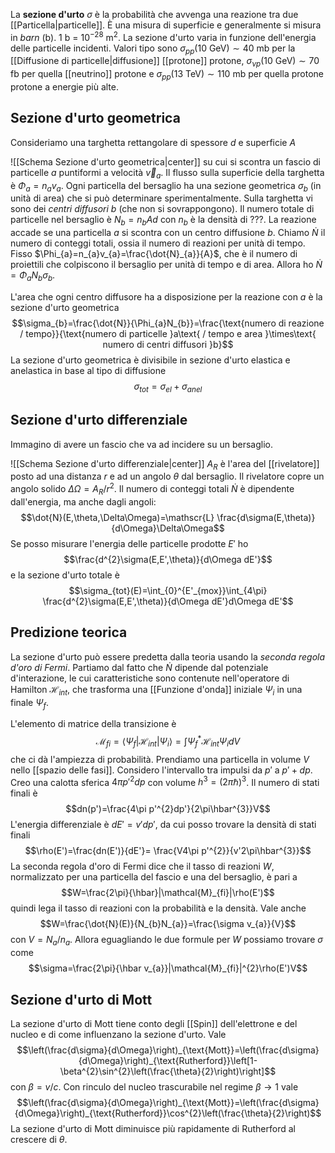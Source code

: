 La **sezione d'urto** $\sigma$ è la probabilità che avvenga una reazione tra due [[Particella|particelle]]. È una misura di superficie e generalmente si misura in *barn* (b). 1 b  = $10^{-28}$ m$^{2}$. La sezione d'urto varia in funzione dell'energia delle particelle incidenti. Valori tipo sono $\sigma_{pp}(10\text{ GeV})\sim40$ mb per la [[Diffusione di particelle|diffusione]] [[protone]] protone, $\sigma_{\nu p}(10\text{ GeV})\sim70$ fb per quella [[neutrino]] protone e $\sigma_{pp}(13\text{ TeV})\sim110$ mb per quella protone protone a energie più alte.
## Sezione d'urto geometrica
Consideriamo una targhetta rettangolare di spessore $d$ e superficie $A$

![[Schema Sezione d'urto geometrica|center]]
su cui si scontra un fascio di particelle $a$ puntiformi a velocità $\vec{v}_{a}$. Il flusso sulla superficie della targhetta è $\Phi_{a}=n_{a}v_{a}$. Ogni particella del bersaglio ha una sezione geometrica $\sigma_{b}$ (in unità di area) che si può determinare sperimentalmente. Sulla targhetta vi sono dei *centri diffusori* $b$ (che non si sovrappongono). Il numero totale di particelle nel bersaglio è $N_{b}=n_{b}Ad$ con $n_{b}$ è la densità di ???. La reazione accade se una particella $a$ si scontra con un centro diffusione $b$. Chiamo $\dot{N}$ il numero di conteggi totali, ossia il numero di reazioni per unità di tempo. Fisso $\Phi_{a}=n_{a}v_{a}=\frac{\dot{N}_{a}}{A}$, che è il numero di proiettili che colpiscono il bersaglio per unità di tempo e di area. Allora ho $\dot{N}=\Phi_{a}N_{b}\sigma_{b}$.

L'area che ogni centro diffusore ha a disposizione per la reazione con $a$ è la sezione d'urto geometrica
$$\sigma_{b}=\frac{\dot{N}}{\Phi_{a}N_{b}}=\frac{\text{numero di reazione / tempo}}{\text{numero di particelle }a\text{ / tempo e area }\times\text{ numero di centri diffusori }b}$$
La sezione d'urto geometrica è divisibile in sezione d'urto elastica e anelastica in base al tipo di diffusione
$$\sigma_{tot}=\sigma_{el}+\sigma_{anel}$$
## Sezione d'urto differenziale
Immagino di avere un fascio che va ad incidere su un bersaglio.

![[Schema Sezione d'urto differenziale|center]]
$A_{R}$ è l'area del [[rivelatore]] posto ad una distanza $r$ e ad un angolo $\theta$ dal bersaglio. Il rivelatore copre un angolo solido $\Delta\Omega=A_{R}/r^{2}$. Il numero di conteggi totali $\dot{N}$ è dipendente dall'energia, ma anche dagli angoli:
$$\dot{N}(E,\theta,\Delta\Omega)=\mathscr{L} \frac{d\sigma(E,\theta)}{d\Omega}\Delta\Omega$$
Se posso misurare l'energia delle particelle prodotte $E'$ ho
$$\frac{d^{2}\sigma(E,E',\theta)}{d\Omega dE'}$$
e la sezione d'urto totale è
$$\sigma_{tot}(E)=\int_{0}^{E'_{mox}}\int_{4\pi} \frac{d^{2}\sigma(E,E',\theta)}{d\Omega dE'}d\Omega dE'$$
## Predizione teorica
La sezione d'urto può essere predetta dalla teoria usando la *seconda regola d'oro di Fermi*. Partiamo dal fatto che $\dot{N}$ dipende dal potenziale d'interazione, le cui caratteristiche sono contenute nell'operatore di Hamilton $\mathcal{H}_{int}$, che trasforma una [[Funzione d'onda]] iniziale $\Psi_{i}$ in una finale $\Psi_{f}$.

L'elemento di matrice della transizione è
$$\mathcal{M}_{fi}=\langle \Psi_{f}|\mathcal{H}_{int}|\Psi_{i}\rangle=\int\Psi_{f}^{*}\mathcal{H}_{int}\Psi_{i}dV$$
che ci dà l'ampiezza di probabilità. Prendiamo una particella in volume $V$ nello [[spazio delle fasi]]. Considero l'intervallo tra impulsi da $p'$ a $p'+dp$. Creo una calotta sferica $4\pi p'^{2}dp$ con volume $h^{3}=(2\pi\hbar)^{3}$. Il numero di stati finali è
$$dn(p')=\frac{4\pi p'^{2}dp'}{2\pi\hbar^{3}}V$$
L'energia differenziale è $dE'=v'dp'$, da cui posso trovare la densità di stati finali
$$\rho(E')=\frac{dn(E')}{dE'}= \frac{V4\pi p'^{2}}{v'2\pi\hbar^{3}}$$
La seconda regola d'oro di Fermi dice che il tasso di reazioni $W$, normalizzato per una particella del fascio e una del bersaglio, è pari a
$$W=\frac{2\pi}{\hbar}|\mathcal{M}_{fi}|\rho(E')$$
quindi lega il tasso di reazioni con la probabilità e la densità. Vale anche
$$W=\frac{\dot{N}(E)}{N_{b}N_{a}}=\frac{\sigma v_{a}}{V}$$
con $V=N_{a}/n_{a}$. Allora eguagliando le due formule per $W$ possiamo trovare $\sigma$ come
$$\sigma=\frac{2\pi}{\hbar v_{a}}|\mathcal{M}_{fi}|^{2}\rho(E')V$$
## Sezione d'urto di Mott
La sezione d'urto di Mott tiene conto degli [[Spin]] dell'elettrone e del nucleo e di come influenzano la sezione d'urto. Vale
$$\left(\frac{d\sigma}{d\Omega}\right)_{\text{Mott}}=\left(\frac{d\sigma}{d\Omega}\right)_{\text{Rutherford}}\left[1-\beta^{2}\sin^{2}\left(\frac{\theta}{2}\right)\right]$$
con $\beta=v/c$. Con rinculo del nucleo trascurabile nel regime $\beta \rightarrow 1$ vale
$$\left(\frac{d\sigma}{d\Omega}\right)_{\text{Mott}}=\left(\frac{d\sigma}{d\Omega}\right)_{\text{Rutherford}}\cos^{2}\left(\frac{\theta}{2}\right)$$
La sezione d'urto di Mott diminuisce più rapidamente di Rutherford al crescere di $\theta$.
